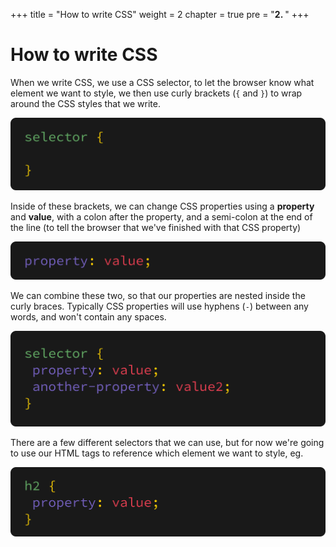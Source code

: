 +++
title = "How to write CSS"
weight = 2
chapter = true
pre = "<b>2. </b>"
+++

# How to write CSS

When we write CSS, we use a CSS selector, to let the browser know what element we want to style, we then use curly brackets (`{` and `}`) to wrap around the CSS styles that we write.

![](images/css_selector.png)

Inside of these brackets, we can change CSS properties using a **property** and **value**, with a colon after the property, and a semi-colon at the end of the line (to tell the browser that we've finished with that CSS property)

![](images/css_property.png)

We can combine these two, so that our properties are nested inside the curly braces. Typically CSS properties will use hyphens (`-`) between any words, and won't contain any spaces.

![](images/css_code.png)

There are a few different selectors that we can use, but for now we're going to use our HTML tags to reference which element we want to style, eg.

![](images/css_html_selectors.png)